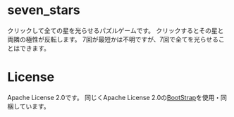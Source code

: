 # seven_stars

クリックして全ての星を光らせるパズルゲームです。 
クリックするとその星と両隣の極性が反転します。 
7回が最短かは不明ですが、7回で全てを光らせることはできます。 

# License

Apache License 2.0です。
同じくApache License 2.0の[BootStrap](http://getbootstrap.com/)を使用・同梱しています。


